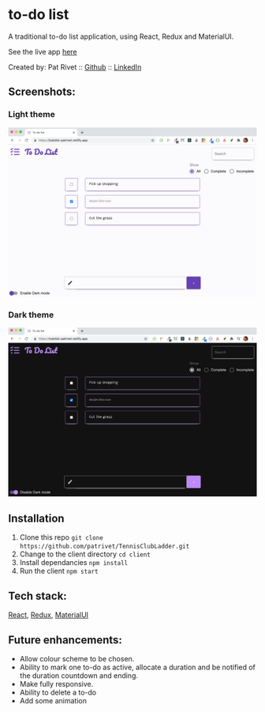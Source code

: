 # to-do list
A traditional to-do list application, using React, Redux and MaterialUI.

See the live app [here](https://todolist-patrivet.netlify.app/) 

Created by:  Pat Rivet :: [Github](https://github.com/patrivet/) :: [LinkedIn](https://www.linkedin.com/in/pat-rivet/)

## Screenshots:
### Light theme
![Screenshot one](/assets/to-do-list-lightTheme.png)

### Dark theme
![Screenshot two](/assets/to-do-list-dark-Theme.png)

## Installation

 1. Clone this repo ```git clone https://github.com/patrivet/TennisClubLadder.git```
 2. Change to the client directory ```cd client```
 3. Install dependancies ```npm install```
 4. Run the client ```npm start```
 
## Tech stack:

[React](https://reactjs.org), [Redux](https://redux.js.org/), [MaterialUI](https://material-ui.com/)

## Future enhancements:

- Allow colour scheme to be chosen.
- Ability to mark one to-do as active, allocate a duration and be notified of the duration countdown and ending.
- Make fully responsive.
- Ability to delete a to-do
- Add some animation
